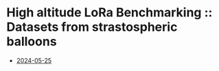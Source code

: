 # High altitude LoRa Benchmarking :: Datasets from strastospheric balloons

* [2024-05-25](2024-05-25)
